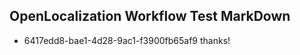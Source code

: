 ## OpenLocalization Workflow Test MarkDown
* 6417edd8-bae1-4d28-9ac1-f3900fb65af9 thanks!

<!--HONumber=Sep16_HO2-->


